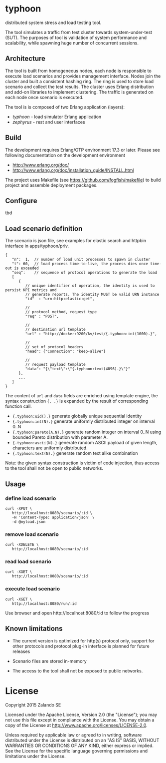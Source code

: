 # typhoon

distributed system stress and load testing tool.

The tool simulates a traffic from test cluster towards system-under-test (SUT). The purposes of tool is validation of system performance and scalability, while spawning huge number of concurrent sessions.      

## Architecture

The tool is built from homogeneous nodes, each node is responsible to execute load scenarios and provides management interface. Nodes join the cluster and built a consistent hashing ring. The ring is used to store load scenario and collect the test results. The cluster uses Erlang distribution and add-on libraries to implement clustering. The traffic is generated on each node once scenario is executed.

The tool is is composed of two Erlang application (layers):

* _typhoon_ - load simulator Erlang application
* _zephyrus_ - rest and user interfaces 


## Build

The development requires Erlang/OTP environment 17.3 or later.
Please see following documentation on the development environment
* http://www.erlang.org/doc/ 
* http://www.erlang.org/doc/installation_guide/INSTALL.html

The project uses Makefile (see https://github.com/fogfish/makefile) to build project and assemble deployment packages.

## Configure

tbd

## Load scenario definition

The scenario is json file, see examples for elastic search and httpbin interface in apps/typhoon/priv.

```
{
   "n":  1,  // number of load unit processes to spawn in cluster
   "t": 60,  // load process time-to-live, the process dies once time-out is exceeded
   "seq":    // sequence of protocol operations to generate the load
   [
      {
         // unique identifier of operation, the identity is used to persist KPI metrics and
         // generate reports. The identity MUST be valid URN instance
         "id"  : "urn:http:elastic:get",

         //
         // protocol method, request type
         "req" : "POST",

         //
         // destination url template
         "url" : "http://docker:9200/kv/test/{.typhoon:int(1000).}",

         //
         // set of protocol headers
         "head": {"Connection": "keep-alive"}

         //
         // request payload template
         "data": "{\"text\":\"{.typhoon:text(4096).}\"}"
      },
      ...
   ]
}
```

The content of ```url``` and ```data``` fields are enriched using template engine, the syntax construction ```{. .}``` is expanded by the result of corresponding function call. 

* ```{.typhoon:uid().}``` generate globally unique sequential identity
* ```{.typhoon:int(N).}``` generate uniformly distributed integer on interval 0..N
* ```{.typhoon:pareto(A,N).}``` generate random integer on interval 0..N using bounded Pareto distribution with parameter A.
* ```{.typhoon:ascii(N).}``` generate random ASCII payload of given length, characters are uniformly distributed.
* ```{.typhoon:text(N).}``` generate random text alike combination

Note: the given syntax construction is victim of code injection, thus access to the tool shall not be open to public networks.

## Usage

### define load scenario

```
curl -XPUT \
   http://localhost:8080/scenario/:id \
   -H 'Content-Type: application/json' \
   -d @myload.json
```

### remove load scenario

```
curl -XDELETE \
   http://localhost:8080/scenario/:id
```

### read load scenario

```
curl -XGET \
   http://localhost:8080/scenario/:id
```

### execute load scenario

```
curl -XGET \
   http://localhost:8080/run/:id
```

Use browser and open http://localhost:8080/:id to follow the progress


## Known limitations

* The current version is optimized for http(s) protocol only, support for other protocols and protocol plug-in interface is planned for future releases

* Scenario files are stored in-memory

* The access to the tool shall not be exposed to public networks.
 

# License

Copyright 2015 Zalando SE

Licensed under the Apache License, Version 2.0 (the "License"); you may not use this file except in compliance with the License. You may obtain a copy of the License at http://www.apache.org/licenses/LICENSE-2.0.

Unless required by applicable law or agreed to in writing, software distributed under the License is distributed on an "AS IS" BASIS, WITHOUT WARRANTIES OR CONDITIONS OF ANY KIND, either express or implied. See the License for the specific language governing permissions and limitations under the License.

